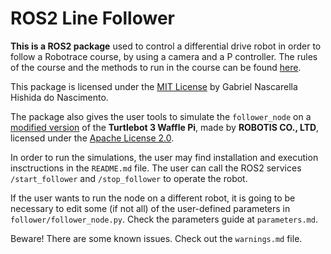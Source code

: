 # ROS2 Line Follower
**This is a ROS2 package** used to control a differential drive robot in order to follow a Robotrace course, by using a camera and a P controller. The rules of the course and the methods to run in the course can be found [here](http://www.ntf.or.jp/archives/directory/en/game/taikai/24-rule-rt.pdf).

This package is licensed under the [MIT License](/LICENSE) by Gabriel Nascarella Hishida do Nascimento.

The package also gives the user tools to simulate the `follower_node` on a [modified version](/NOTICE) of the **Turtlebot 3 Waffle Pi**, made by **ROBOTIS CO., LTD**, licensed under the [Apache License 2.0](/models/custom_turtlebot/LICENSE).

In order to run the simulations, the user may find installation and execution insctructions in the `README.md` file. The user can call the ROS2 services `/start_follower` and `/stop_follower` to operate the robot. 

If the user wants to run the node on a different robot, it is going to be necessary to edit some (if not all) of the user-defined parameters in `follower/follower_node.py`. Check the parameters guide at `parameters.md`.

Beware! There are some known issues. Check out the `warnings.md` file.